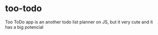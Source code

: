 # too-todo
Too ToDo app is an another todo list planner on JS, but it very cute and it has a big potencial
